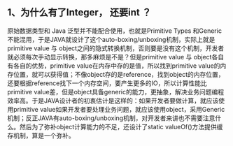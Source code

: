 

## 1、为什么有了Integer， 还要int ？

原始数据类型和 Java 泛型并不能配合使用，也就是Primitive Types 和Generic 不能混用，于是JAVA就设计了这个auto-boxing/unboxing机制，实际上就是primitive value 与 object之间的隐式转换机制，否则要是没有这个机制，开发者就必须每次手动显示转换，那多麻烦是不是？但是primitive value 与 object各自有各自的优势，primitive value在内存中存的是值，所以找到primitive value的内存位置，就可以获得值；不像object存的是reference，找到object的内存位置，还要根据reference找下一个内存空间，要产生更多的IO，所以计算性能比primitive value差，但是object具备generic的能力，更抽象，解决业务问题编程效率高。于是JAVA设计者的初衷估计是这样的：如果开发者要做计算，就应该使用primitive value如果开发者要处理业务问题，就应该使用object，采用Generic机制；反正JAVA有auto-boxing/unboxing机制，对开发者来讲也不需要注意什么。然后为了弥补object计算能力的不足，还设计了static valueOf()方法提供缓存机制，算是一个弥补。